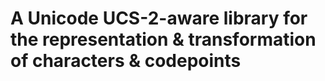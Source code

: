 

# A Unicode UCS-2-aware library for the representation & transformation of characters & codepoints







